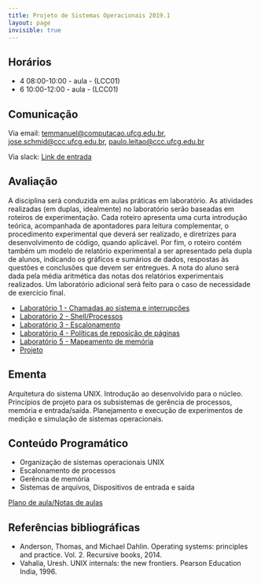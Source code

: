 ```yaml
---
title: Projeto de Sistemas Operacionais 2019.1
layout: page
invisible: true
---
```


## Horários

* 4 08:00-10:00 - aula - (LCC01)
* 6 10:00-12:00 - aula - (LCC01)

## Comunicação

Via email: temmanuel@computacao.ufcg.edu.br, jose.schmid@ccc.ufcg.edu.br, paulo.leitao@ccc.ufcg.edu.br

Via slack: [Link de entrada](https://join.slack.com/t/prso-ufcg-20192/shared_invite/enQtNzIzNDk1ODcwMDA3LTA4MzAxNDM2Njk1ZjdmMDRlOWY4MzhmNmRlYjI5Mjk3NTI1Mzc5YjJjMjA0YWJkYTVhZDdiYTAwMDM1OGI5MmQ)

## Avaliação
A disciplina será conduzida em aulas práticas em laboratório. As atividades realizadas (em duplas, idealmente) no laboratório serão baseadas em roteiros de experimentação. Cada roteiro apresenta uma curta introdução teórica, acompanhada de apontadores para leitura complementar, o procedimento experimental que deverá ser realizado, e diretrizes para desenvolvimento de código, quando aplicável. Por fim, o roteiro contém também um modelo de relatório experimental a ser apresentado pela dupla de alunos, indicando os gráficos e sumários de dados, respostas às questões e conclusões que devem ser entregues. A nota do aluno será dada pela média aritmética das notas dos relatórios experimentais realizados. Um laboratório adicional será feito para o caso de necessidade de exercício final.

* [Laboratório 1 - Chamadas ao sistema e interrupções](https://docs.google.com/document/d/1_mOreSg3WUoJoFkJNposeLdlqk7OTJNN_jMKg43_Jj4/edit)
* [Laboratório 2 - Shell/Processos](https://docs.google.com/document/d/1Qtqq0Z-ggp1Yd0nuN9I82mWfr7dm5h6rucLzuJi-tVY/edit?usp=sharing)
* [Laboratório 3 - Escalonamento]()
* [Laboratório 4 - Políticas de reposição de páginas]()
* [Laboratório 5 - Mapeamento de memória]()
* [Projeto](https://docs.google.com/spreadsheets/d/18FhnfZ9CtSiiBfjQGR0gtuQy-6o_9JHTbXeKf2l4s8I/edit?usp=sharing)

## Ementa
Arquitetura do sistema UNIX. Introdução ao desenvolvido para o núcleo. Princípios de projeto para os subsistemas de gerência de processos, memória e entrada/saída. Planejamento e execução de experimentos de medição e simulação de sistemas operacionais.

## Conteúdo Programático

* Organização de sistemas operacionais UNIX
* Escalonamento de processos
* Gerência de memória
* Sistemas de arquivos, Dispositivos de entrada e saída

[Plano de aula/Notas de aulas](https://docs.google.com/spreadsheets/d/18FhnfZ9CtSiiBfjQGR0gtuQy-6o_9JHTbXeKf2l4s8I/edit?usp=sharing)

## Referências bibliográficas

* Anderson, Thomas, and Michael Dahlin. Operating systems: principles and practice. Vol. 2. Recursive books, 2014.
* Vahalia, Uresh. UNIX internals: the new frontiers. Pearson Education India, 1996.
